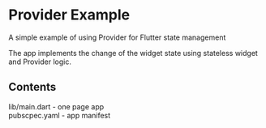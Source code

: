 # Provider Example

A simple example of using Provider for Flutter state management

The app implements the change of the widget state using stateless widget and Provider logic.

## Contents

lib/main.dart - one page app  
pubscpec.yaml - app manifest 
